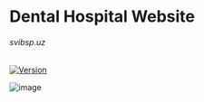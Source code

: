 # Dental Hospital Website

###### svibsp.uz

[![Version](https://img.shields.io/badge/plaform-Linux-green)](https://www.microsoft.com/en-us/linux)

![image](https://github.com/RuslanAl1mov/DentalHospital_website/blob/master/website_screenshot.png?raw=true)

